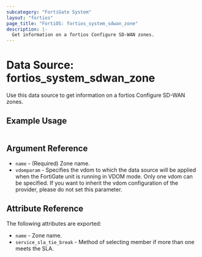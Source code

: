 ```yaml
---
subcategory: "FortiGate System"
layout: "fortios"
page_title: "FortiOS: fortios_system_sdwan_zone"
description: |-
  Get information on a fortios Configure SD-WAN zones.
---
```


# Data Source: fortios_system_sdwan_zone
Use this data source to get information on a fortios Configure SD-WAN zones.

## Example Usage

```hcl

```

## Argument Reference

* `name` - (Required) Zone name.
* `vdomparam` - Specifies the vdom to which the data source will be applied when the FortiGate unit is running in VDOM mode. Only one vdom can be specified. If you want to inherit the vdom configuration of the provider, please do not set this parameter.

## Attribute Reference

The following attributes are exported:

* `name` - Zone name.
* `service_sla_tie_break` - Method of selecting member if more than one meets the SLA.
